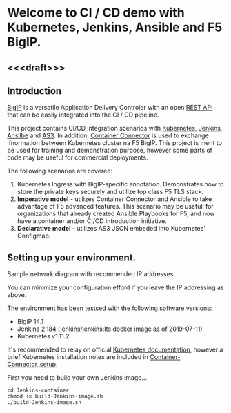 # Welcome to CI / CD demo with Kubernetes, Jenkins, Ansible and F5 BigIP.
## \<\<\<draft\>\>\>
## Introduction
[BigIP](https://www.f5.com/) is a versatile Application Delivery Controler with an open [REST API](https://devcentral.f5.com/s/articles/what-is-icontrol) that can be easily integrated into the CI / CD pipeline.

This project contains CI/CD integration scenarios with [Kubernetes](https://kubernetes.io/), [Jenkins](https://jenkins.io/), [Ansilbe](https://www.ansible.com/) and [AS3](https://jenkins.io/). In addition, [Container Connector](https://clouddocs.f5.com/containers/v2/kubernetes/) is used to exchange ifnormation between Kubernetes cluster na F5 BigIP. This project is ment to be used for training and  demonstration purpose, however some parts of code may be useful for commercial deployments.

The following  scenarios are covered:
1. Kubernetes Ingress with BigIP-specific annotation. Demonstrates how to store the private keys securely and utilize top class F5 TLS stack.
2. **Imperative model** - utilizes Container Connector and Ansible to take advantage of F5 advanced features. This scenario may be usefull for organizations that already created Ansible Playbooks for F5, and now have a container and/or CI/CD introduction initiative.
3. **Declarative model** - utilizes AS3 JSON embeded into Kubernetes' Configmap.

## Setting up your environment.
Sample network diagram with recommended IP addresses.

You can minimize your configuration efford if you leave the IP addressing as above.

The environment has been testsed with the following software versions:
- BigiP 14.1
- Jenkins 2.184 (jenkins/jenkins:lts docker image as of 2019-07-11)
- Kubernetes v1.11.2

It's recommended to relay on official [Kubernetes documentation](https://kubernetes.io/docs/setup/production-environment/tools/kubeadm/install-kubeadm/), however a brief Kubernetes installation notes are included in [Container-Connector_setup](Container-Connector_setup/). 

First you need to build your own Jenkins image...
```
cd Jenkins-container
chmod +x build-Jenkins-image.sh
./build-Jenkins-image.sh
```
